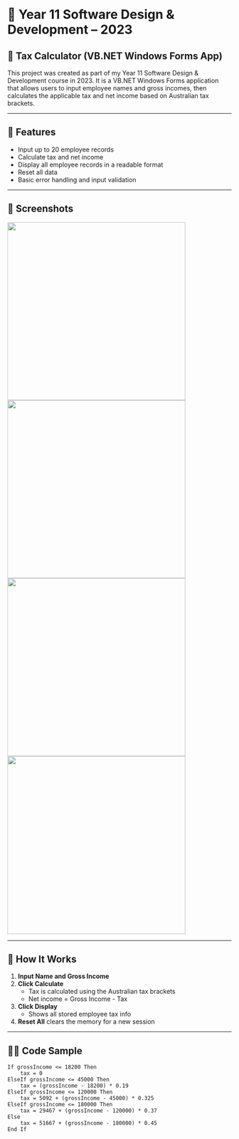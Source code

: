 # 💼 Year 11 Software Design & Development – 2023  
## 🧾 Tax Calculator (VB.NET Windows Forms App)

This project was created as part of my Year 11 Software Design & Development course in 2023. It is a VB.NET Windows Forms application that allows users to input employee names and gross incomes, then calculates the applicable tax and net income based on Australian tax brackets.

---

## 🎯 Features

- Input up to 20 employee records
- Calculate tax and net income
- Display all employee records in a readable format
- Reset all data
- Basic error handling and input validation

---

## 📸 Screenshots

<img src="https://r2.fivemanage.com/image/SFKgKEaOXsMY.png" width="400"/>  
<img src="https://r2.fivemanage.com/image/dFcAucjHkbfR.png" width="400"/>  
<img src="https://r2.fivemanage.com/image/Dsh35JzxPOC8.png" width="400"/>  
<img src="https://r2.fivemanage.com/image/NRarloYj0pFU.png" width="400"/>  

---

## 🧠 How It Works

1. **Input Name and Gross Income**  
2. **Click Calculate**  
   - Tax is calculated using the Australian tax brackets
   - Net income = Gross Income - Tax  
3. **Click Display**  
   - Shows all stored employee tax info
4. **Reset All** clears the memory for a new session

---

## 🧑‍💻 Code Sample

```vb.net
If grossIncome <= 18200 Then
    tax = 0
ElseIf grossIncome <= 45000 Then
    tax = (grossIncome - 18200) * 0.19
ElseIf grossIncome <= 120000 Then
    tax = 5092 + (grossIncome - 45000) * 0.325
ElseIf grossIncome <= 180000 Then
    tax = 29467 + (grossIncome - 120000) * 0.37
Else
    tax = 51667 + (grossIncome - 180000) * 0.45
End If

